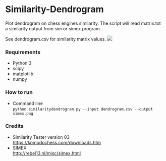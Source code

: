 # Similarity-Dendrogram
Plot dendrogram on chess engines similarity. The script will read matrix.txt a similarity output from sim or simex program.

See dendrogram.csv for similarity matrix values.
![](https://i.imgur.com/QyqUmWP.png)

### Requirements
* Python 3  
* scipy  
* matplotlib  
* numpy

### How to run
* Command line  
`python similaritydendrogram.py --input dendrogram.csv --output simex.png`

### Credits
* Similarity Tester version 03  
https://komodochess.com/downloads.htm
* SIMEX  
http://rebel13.nl/misc/simex.html

